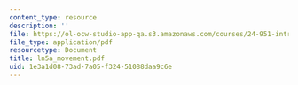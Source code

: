 ```yaml
---
content_type: resource
description: ''
file: https://ol-ocw-studio-app-qa.s3.amazonaws.com/courses/24-951-introduction-to-syntax-fall-2003/1e3a1d0873ad7a05f32451088daa9c6e_ln5a_movement.pdf
file_type: application/pdf
resourcetype: Document
title: ln5a_movement.pdf
uid: 1e3a1d08-73ad-7a05-f324-51088daa9c6e
---
```

